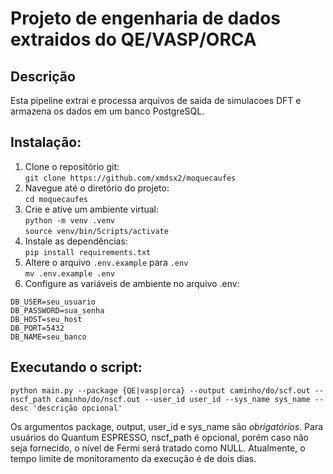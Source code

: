 # Projeto de engenharia de dados extraidos do QE/VASP/ORCA

## Descrição
Esta pipeline extrai e processa arquivos de saida de simulacoes DFT e armazena os dados em um banco PostgreSQL.

## Instalação:

1. Clone o repositório git:<br>
`git clone https://github.com/xmdsx2/moquecaufes`
2. Navegue até o diretório do projeto:<br>
`cd moquecaufes`
3. Crie e ative um ambiente virtual: <br>
``python -m venv .venv``<br>
``source venv/bin/Scripts/activate``
4. Instale as dependências:<br>
``pip install requirements.txt``
5. Altere o arquivo `.env.example` para `.env`<br>
`mv .env.example .env`
6. Configure as variáveis de ambiente no arquivo .env:
```
DB_USER=seu_usuario
DB_PASSWORD=sua_senha
DB_HOST=seu_host
DB_PORT=5432
DB_NAME=seu_banco
```

## Executando o script:

``python main.py --package {QE|vasp|orca} --output caminho/do/scf.out --nscf_path caminho/do/nscf.out --user_id user_id --sys_name sys_name
--desc 'descrição opcional'``

Os argumentos package, output, user_id e sys_name são *obrigatórios*. 
Para usuários do Quantum ESPRESSO, nscf_path é opcional, porém caso não seja fornecido, o nível de Fermi será tratado como NULL.
Atualmente, o tempo limite de monitoramento da execução é de dois dias.
